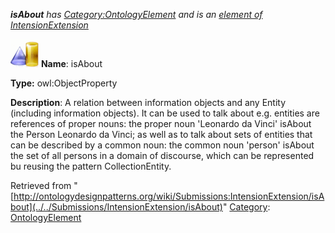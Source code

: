 ___isAbout__ has [Category:OntologyElement](../../Category/OntologyElement "Category:OntologyElement") and is an [element of](../../Property/ElementOf "Property:ElementOf") [IntensionExtension](../../Submissions/IntensionExtension "Submissions:IntensionExtension")_


  




[![ObjectProperty](../../images/thumb/c/c3/ObjectProperty.gif/45px-ObjectProperty.gif)](../../Image/ObjectProperty.gif "ObjectProperty")
__Name__: isAbout 


__Type:__ owl:ObjectProperty 


__Description__: A relation between information objects and any Entity (including information objects). It can be used to talk about e.g. entities are references of proper nouns: the proper noun 'Leonardo da Vinci' isAbout the Person Leonardo da Vinci; as well as to talk about sets of entities that can be described by a common noun: the common noun 'person' isAbout the set of all persons in a domain of discourse, which can be represented bu reusing the pattern CollectionEntity. 





Retrieved from "[http://ontologydesignpatterns.org/wiki/Submissions:IntensionExtension/isAbout](../../Submissions/IntensionExtension/isAbout)"
 [Category](http://ontologydesignpatterns.org/wiki/Special:Categories "Special:Categories"): [OntologyElement](../../Category/OntologyElement "Category:OntologyElement")
